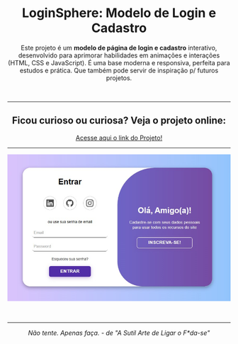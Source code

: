 <h1 align="center">
  LoginSphere: Modelo de Login e Cadastro
</h1>

<p align="center">
 Este projeto é um <strong>modelo de página de login e cadastro</strong> interativo, desenvolvido para aprimorar habilidades em animações e interações (HTML, CSS e JavaScript). 
 É uma base moderna e responsiva, perfeita para estudos e prática. Que também pode servir de inspiração p/ futuros projetos. </p>
<br>

 ---

 <h2 align="center"> Ficou curioso ou curiosa? Veja o projeto online:</h2>
<p align= "center">
  <a href="https://marizari.github.io/modelo-de-login/" target="blank" rel="noopener noreferrer">Acesse aqui o link do Projeto!</a> 
</p>

---

![screenshot](img/tela-de-login.jpg)

<br>

---


<p align="center"><i>Não tente. Apenas faça. - de "A Sutil Arte de Ligar o F*da-se"</i>
</p>
